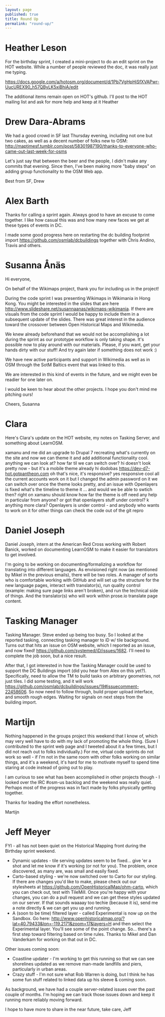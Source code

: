 ```yaml
---
layout: page
published: true
title: Round Up
permalink: "round-up/"
---
```


# Heather Leson

For the birthday sprint, I created a mini-project to do an edit sprint on the HOT website. While a number of people reviewed the doc, it was really just me typing. 


https://docs.google.com/a/hotosm.org/document/d/1Pb7VgHpHjSfXVAPwr-UucUREX90_h57QByLK5xiBhiA/edit

The additional items remain open on HOT's github. I'll post to the HOT mailing list and ask for more help and keep at it
Heather

# Drew Dara-Abrams

We had a good crowd in SF last Thursday evening, including not one but two cakes, as well as a decent number of folks new to OSM: http://maptimesf.tumblr.com/post/58301987190/thanks-to-everyone-who-came-out-last-week-for-osms

Let's just say that between the beer and the people, I didn't make any commits that evening. Since then, I've been making more "baby steps" on adding group functionality to the OSM Web app.

Best from SF,
Drew

# Alex Barth

Thanks for calling a sprint again. Always good to have an excuse to come together. I like how casual this was and how many new faces we get at these types of events in DC.

I made some good progress here on restarting the dc building footprint import https://github.com/osmlab/dcbuildings together with Chris Andino, Travis and others. 

# Susanna Ånäs

Hi everyone,

On behalf of the Wikimaps project, thank you for including us in the project!

During the code sprint I was presenting Wikimaps in Wikimania in Hong Kong. You might be interested in the slides that are here http://www.slideshare.net/susannaanas/wikimaps-wikimania. If there are visuals from the code sprint I would be happy to include them in a subsequent update of the slides. There was great interest in the audience toward the crossover between Open Historical Maps and Wikimedia.

We knew already beforehand that we would not be accomplishing a lot during the sprint as our prototype workflow is only taking shape. It's possible now to play around with our materials. Please, if you want, get your hands dirty with our stuff! And try again later if something does not work :)

We have new active participants and support in Wikimedia as well as in OSM through the SotM Baltics event that was linked to this.

We are interested in this kind of events in the future, and we might even be readier for one later on.

I would be keen to hear about the other projects. I hope you don't mind me pitching ours!

Cheers,
Susanna

# Clara

Here's Clara's update on the HOT website, my notes on Tasking Server, and something about LearnOSM.

<clara> xamanu and me did an upgrade to Drupal 7
<clara> recreating what's currently on the site
<clara> and now we can theme it and add additional functionality
<mkl> cool. anything we can look at? how far til we can switch over?
<dodobas> hi
<clara> doesn't look pretty now - but it's a mobile theme already
<mkl> hi dodobas
<clara> https://dev-d7-hot.gotpantheon.com
<mkl> oh that's nice, it's responsive?
<clara> yes responsive
<mkl> cool
<clara> all the current accounts work on it but I changed the admin password on it
<clara> we can switch over once the theme looks pretty, and an issue with Openlayers is fixed
<mkl> what's the timeline to theme it ... and would we be able to swtich then?
<mkl> right on
<clara> xamanu should know how far the theme is off
<mkl> need any help in particular from anyone? or got that openlayers stuff under control?
<mkl> k
<mkl> anything more clara?
<clara> Openlayers is under control - and anybody who wants to work on it for other things can check the code out of the git repro

# Daniel Joseph

Daniel Joseph, intern at the American Red Cross working with Robert Banick, worked on documenting LearnOSM to make it easier for translators to get involved.

I'm going to be working on documenting/formalizing a workflow for translating into different languages. As envisioned right now (as mentioned by Mikel in the previous emails), there will be two roles. A manager of sorts who is comfortable working with GitHub and will set up the structure for the new language pages, interact with translator(s), run quality control (example: making sure page links aren't broken), and run the technical side of things. And the translator(s) who will work within prose.io translate page content.

# Tasking Manager

Tasking Manager. Steve ended up being too busy. So I looked at the reported tasking, connecting tasking manager to iD w/ tile background. Turns out that hits an issue on OSM website, which I reported as an issue, and now fixed! https://github.com/systemed/iD/issues/1682. I'll need to complete the job soon, but a nice result. 

After that, I got interested in how the Tasking Manager could be used to support the DC Buildings import (did you hear from Alex on this yet?). Specifically, need to allow the TM to build tasks on arbitrary geometries, not just tiles. I did some testing, and it will work https://github.com/osmlab/dcbuildings/issues/19#issuecomment-22458606. So now need to follow through, build proper upload interface, and smooth rough edges. Waiting for signals on next steps from the building import.

# Martijn


Nothing happened in the groups project this weekend that I know of, which may very well have to do with my lack of promoting the whole thing. (Sure I contributed to the sprint web page and I tweeted about it a few times, but I did not reach out to folks individually.) 
For me, virtual code sprints do not work so well - if I'm not in the same room with other folks working on similar things, and it's a weekend, it's hard for me to motivate myself to spend time staring at code instead of going out to play.

I am curious to see what has been accomplished in other projects though - I looked over the IRC #osm-us backlog and the weekend was really quiet. Perhaps most of the progress was in fact made by folks physically getting together.
 
Thanks for leading the effort nonetheless.

Martijn

# Jeff Meyer

FYI - all has not been quiet on the Historical Mapping front during the Birthday sprint weekend.

- Dynamic updates - tile serving updates seem to be fixed... give 'er a shot and let me know if it's working (or not for you). The problem, once discovered, as many are, was small and easily fixed.
- Carto-based styling - we're now switched over to Carto for our styling. If there are changes you'd like to make, please check out our stylesheets at https://github.com/OpenHistoricalMap/ohm-carto, which you can check out, test with TileMill. Once you're happy with your changes, you can do a pull request and we can get these styles updated on our server. If that sounds waaaay too techie (because it is), send me a note directly & we can get you up and running.
- A (soon to be time) filtered layer - called Experimental is now up on the Sandbox. Go here: http://www.openhistoricalmap.org/?lat=40.79433&lon=-119.2171&zoom=17&layers=H and then select the Experimental layer. You'll see some of the point change. So... there's a first step toward filtering based on time rules. Thanks to Mikel and Dan Vanderkam for working on that out in DC.

Other issues coming soon:

- Coastline updater - I'm working to get this running so that we can see shorelines updated as we remove man-made landfills and piers, particularly in urban areas.
- Crazy stuff - I'm not sure what Rob Warren is doing, but I think he has some fun stuff related to linked data up his sleeve & coming soon.

As background, we have had a couple server-related issues over the past couple of months. I'm hoping we can track those issues down and keep it running more reliably moving forward.

I hope to have more to share in the near future,
take care,
Jeff